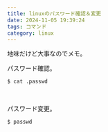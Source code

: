 ```yaml
---
title: linuxのパスワード確認＆変更
date: 2024-11-05 19:39:24
tags: コマンド
category: linux
---
```


地味だけど大事なのでメモ。

パスワード確認。
~~~
$ cat .passwd
~~~
<br>

パスワード変更。
~~~
$ passwd
~~~
<br>